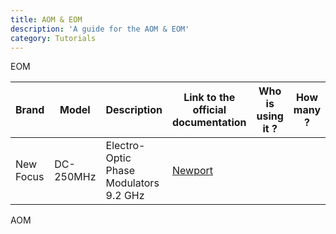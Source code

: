```yaml
---
title: AOM & EOM
description: 'A guide for the AOM & EOM'
category: Tutorials
---
```


EOM

| Brand     | Model                     | Description                     | Link to the official documentation  | Who is using it ? | How many ? |
| :---------- | --------------------------- | --------------------------------- | ------------------------------------ | ------------------------------------------------------------------------ | ----------------------- | 
| New Focus    | DC-250MHz               | Electro-Optic Phase Modulators 9.2 GHz   |      [Newport](https://www.newport.com/f/standard-phase-modulators?srsltid=AfmBOorvBFnRnzF-hf9E8wi9omQWzZpZKyyzLB7N9zhdvHwpsjlvCWGe)  |                       |       |  

AOM